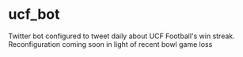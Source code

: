 # ucf_bot

Twitter bot configured to tweet daily about UCF Football's win streak. Reconfiguration coming soon in light of recent bowl game loss 
